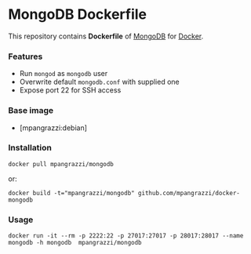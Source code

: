 MongoDB Dockerfile
==================

This repository contains **Dockerfile** of [MongoDB](http://www.mongodb.org) for [Docker](https://www.docker.com).

### Features

- Run `mongod` as `mongodb` user
- Overwrite default `mongodb.conf` with supplied one
- Expose port 22 for SSH access

### Base image

- [mpangrazzi:debian]

### Installation

`docker pull mpangrazzi/mongodb`

or:

`docker build -t="mpangrazzi/mongodb" github.com/mpangrazzi/docker-mongodb`

### Usage

`docker run -it --rm -p 2222:22 -p 27017:27017 -p 28017:28017 --name mongodb -h mongodb  mpangrazzi/mongodb`

